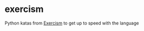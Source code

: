 # exercism

Python katas from [Exercism](https://exercism.org) to get up to speed with the language 
